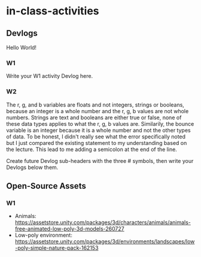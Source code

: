 # in-class-activities

## Devlogs

Hello World!

### W1

Write your W1 activity Devlog here.

### W2
The r, g, and b variables are floats and not integers, strings or booleans, because an integer is a whole number
and the r, g, b values are not whole numbers. Strings are text and booleans are either true or false, none of these
data types applies to what the r, g, b values are. Similarily, the bounce variable is an integer because it is a whole
number and not the other types of data. To be honest, I didn't really see what the error specifically noted but I just 
compared the existing statement to my understanding based on the lecture. This lead to me adding a semicolon at the end
of the line.

Create future Devlog sub-headers with the three # symbols, then write your Devlogs below them.

## Open-Source Assets

### W1

* Animals: https://assetstore.unity.com/packages/3d/characters/animals/animals-free-animated-low-poly-3d-models-260727
* Low-poly environment: https://assetstore.unity.com/packages/3d/environments/landscapes/low-poly-simple-nature-pack-162153
